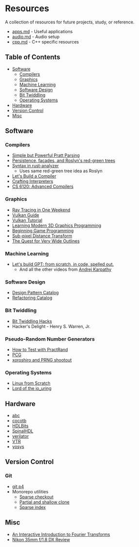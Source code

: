 # Resources
A collection of resources for future projects, study, or reference.

* [apps.md](apps.md) - Useful applications
* [audio.md](audio.md) - Audio setup
* [cpp.md](cpp.md) - C++ specific resources

## Table of Contents
* [Software](#software)
  * [Compilers](#compilers)
  * [Graphics](#graphics)
  * [Machine Learning](#machine-learning)
  * [Software Design](#software-design)
  * [Bit Twiddling](#bit-twiddling)
  * [Operating Systems](#operating-systems)
* [Hardware](#hardware)
* [Version Control](#version-control)
* [Misc](#misc)

## Software

### Compilers
* [Simple but Powerful Pratt Parsing](https://matklad.github.io/2020/04/13/simple-but-powerful-pratt-parsing.html)
* [Persistence, facades, and Roslyn's red-green trees](https://ericlippert.com/2012/06/08/red-green-trees)
* [Syntax in rust-analyzer](https://github.com/rust-lang/rust-analyzer/blob/master/docs/dev/syntax.md)
  * Uses same red-green tree idea as Roslyn
* [Let's Build a Compiler](https://compilers.iecc.com/crenshaw)
* [Crafting Interpreters](https://craftinginterpreters.com)
* [CS 6120: Advanced Compilers](https://www.cs.cornell.edu/courses/cs6120)

### Graphics
* [Ray Tracing in One Weekend](https://raytracing.github.io)
* [Vulkan Guide](https://vkguide.dev)
* [Vulkan Tutorial](https://vulkan-tutorial.com/Introduction)
* [Learning Modern 3D Graphics Programming](https://paroj.github.io/gltut)
* [Beginning Game Programming](https://lazyfoo.net/tutorials/SDL)
* [Sub-pixel Distance Transform](https://acko.net/blog/subpixel-distance-transform/)
* [The Quest for Very Wide Outlines](https://bgolus.medium.com/the-quest-for-very-wide-outlines-ba82ed442cd9)

### Machine Learning
* [Let's build GPT: from scratch, in code, spelled out.](https://www.youtube.com/watch?v=kCc8FmEb1nY)
  * And all the other videos from [Andrej Karpathy](https://www.youtube.com/@AndrejKarpathy)

### Software Design
* [Design Pattern Catalog](https://refactoring.guru/design-patterns/catalog)
* [Refactoring Catalog](https://refactoring.guru/refactoring/catalog)

### Bit Twiddling
* [Bit Twiddling Hacks](https://graphics.stanford.edu/~seander/bithacks.html)
* Hacker's Delight - Henry S. Warren, Jr.

### Pseudo-Random Number Generators
* [How to Test with PractRand](https://www.pcg-random.org/posts/how-to-test-with-practrand.html)
* [PCG](https://www.pcg-random.org/index.html)
* [xoroshiro and PRNG shootout](https://prng.di.unimi.it/)

### Operating Systems
* [Linux from Scratch](https://www.linuxfromscratch.org)
* [Lord of the io_uring](https://unixism.net/loti/)

## Hardware
* [abc](https://github.com/berkeley-abc/abc)
* [cocotb](https://github.com/cocotb/cocotb)
* [HDLBits](https://hdlbits.01xz.net/wiki/Main_Page)
* [SpinalHDL](https://github.com/SpinalHDL/SpinalHDL)
* [verilator](https://github.com/verilator/verilator)
* [VTR](https://github.com/verilog-to-routing/vtr-verilog-to-routing)
* [yosys](https://github.com/YosysHQ/yosys)

## Version Control

### Git
* [git p4](https://git-scm.com/docs/git-p4)
* Monorepo utilities
  * [Sparse checkout](https://github.blog/2020-01-17-bring-your-monorepo-down-to-size-with-sparse-checkout/)
  * [Partial and shallow clone](https://github.blog/2020-12-21-get-up-to-speed-with-partial-clone-and-shallow-clone/)
  * [Sparse index](https://github.blog/2021-11-10-make-your-monorepo-feel-small-with-gits-sparse-index/)

## Misc
* [An Interactive Introduction to Fourier Transforms](https://www.jezzamon.com/fourier)
* [Nikon 35mm f/1.8 DX Review](https://www.kenrockwell.com/nikon/35mm-f18.htm)
